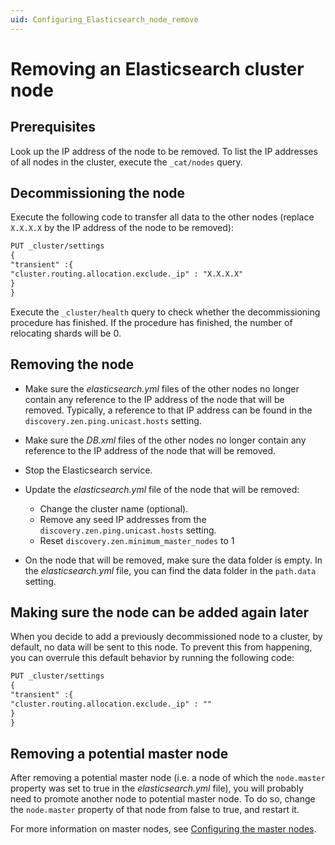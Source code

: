 ```yaml
---
uid: Configuring_Elasticsearch_node_remove
---
```


# Removing an Elasticsearch cluster node

## Prerequisites

Look up the IP address of the node to be removed. To list the IP addresses of all nodes in the cluster, execute the `_cat/nodes` query.

## Decommissioning the node

Execute the following code to transfer all data to the other nodes (replace `X.X.X.X` by the IP address of the node to be removed):

```txt
PUT _cluster/settings
{
"transient" :{
"cluster.routing.allocation.exclude._ip" : "X.X.X.X"
}
}
```

Execute the `_cluster/health` query to check whether the decommissioning procedure has finished. If the procedure has finished, the number of relocating shards will be 0.

## Removing the node

- Make sure the *elasticsearch.yml* files of the other nodes no longer contain any reference to the IP address of the node that will be removed. Typically, a reference to that IP address can be found in the `discovery.zen.ping.unicast.hosts` setting.
- Make sure the *DB.xml* files of the other nodes no longer contain any reference to the IP address of the node that will be removed.
- Stop the Elasticsearch service.
- Update the *elasticsearch.yml* file of the node that will be removed:

  - Change the cluster name (optional).
  - Remove any seed IP addresses from the `discovery.zen.ping.unicast.hosts` setting.
  - Reset `discovery.zen.minimum_master_nodes` to 1

- On the node that will be removed, make sure the data folder is empty. In the *elasticsearch.yml* file, you can find the data folder in the `path.data` setting.

## Making sure the node can be added again later

When you decide to add a previously decommissioned node to a cluster, by default, no data will be sent to this node. To prevent this from happening, you can overrule this default behavior by running the following code:

```txt
PUT _cluster/settings
{
"transient" :{
"cluster.routing.allocation.exclude._ip" : ""
}
}
```

## Removing a potential master node

After removing a potential master node (i.e. a node of which the `node.master` property was set to true in the *elasticsearch.yml* file), you will probably need to promote another node to potential master node. To do so, change the `node.master` property of that node from false to true, and restart it.

For more information on master nodes, see [Configuring the master nodes](xref:Configuring_master_Elasticsearch_nodes).
